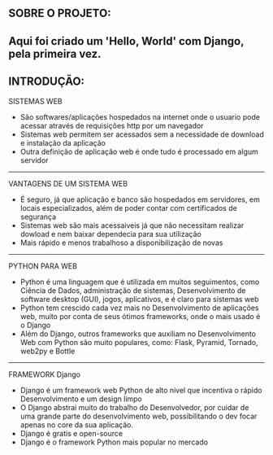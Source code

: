 SOBRE O PROJETO:
-------------------------
Aqui foi criado um 'Hello, World' com Django, pela primeira vez.
---------------------------
INTRODUÇÃO:
---------------------------------------
SISTEMAS WEB
* São softwares/aplicações hospedados na internet onde o usuario pode acessar através de requisições http por um navegador
* Sistemas web permitem ser acessados sem a necessidade de download e instalação da aplicação
* Outra definição de aplicação web é onde tudo é processado em algum servidor
----------------------------------------
VANTAGENS DE UM SISTEMA WEB
* É seguro, já que aplicação e banco são hospedados em servidores, em locais especializados, além de poder contar com certificados de segurança
* Sistemas web são mais acessaiveis já que não necessitam realizar dowload e nem  baixar dependecia para sua utilização
* Mais rápido e menos trabalhoso a disponibilização de novas 
----------------------------------------
PYTHON PARA WEB
* Python é uma linguagem que é utilizada em muitos seguimentos, como Ciência de Dados, administração de sistemas, Desenvolvimento de software desktop (GUI), jogos, aplicativos, e é claro para sistemas web
* Python tem crescido cada vez mais no Desenvolvimento de aplicações web, muito por conta de seus ótimos frameworks, onde o mais usado é o Django
* Além do Django, outros frameworks que auxiliam no Desenvolvimento Web com Python são muito populares, como: Flask, Pyramid, Tornado, web2py e Bottle
----------------------------------------
FRAMEWORK Django
* Django é um framework web Python de alto nivel que incentiva o rápido Desenvolvimento e um design limpo
* O Django abstrai muito do trabalho do Desenvolvedor, por cuidar de uma grande parte do desenvolvimento web, possibilitando o dev focar apenas no core da sua
aplicação.
* Django é gratis e open-source
* Django é o framework Python mais popular no mercado
